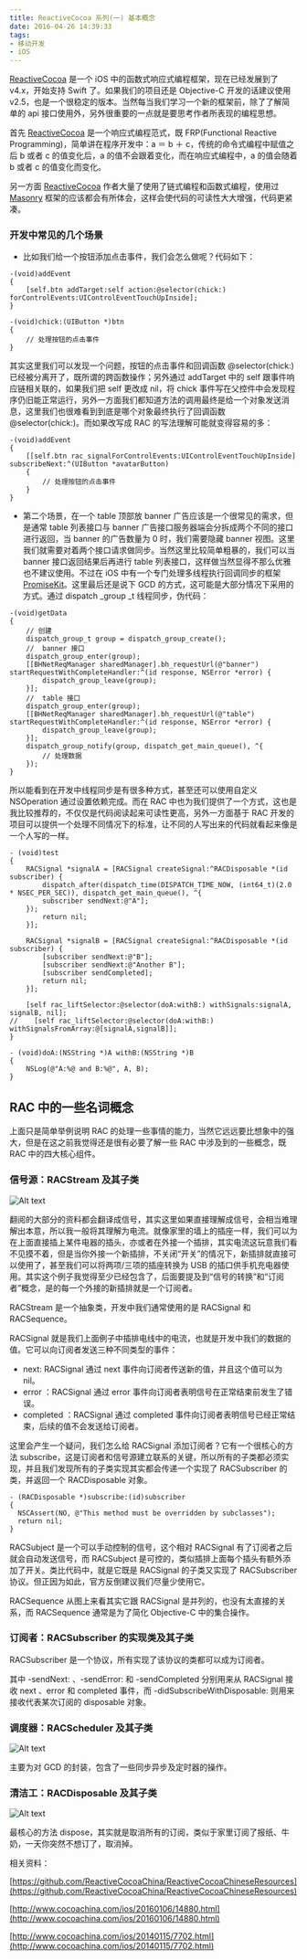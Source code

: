 ```yaml
---
title: ReactiveCocoa 系列(一) 基本概念
date: 2016-04-26 14:39:33
tags:
- 移动开发
- iOS
---
```


[ReactiveCocoa](https://github.com/ReactiveCocoa/ReactiveCocoa) 是一个 iOS 中的函数式响应式编程框架，现在已经发展到了 v4.x，开始支持 Swift 了。如果我们的项目还是 Objective-C 开发的话建议使用 v2.5，也是一个很稳定的版本。当然每当我们学习一个新的框架前，除了了解简单的 api 接口使用外，另外很重要的一点就是要思考作者所表现的编程思想。

首先 [ReactiveCocoa](https://github.com/ReactiveCocoa/ReactiveCocoa) 是一个响应式编程范式，既 FRP(Functional Reactive Programming)，简单讲在程序开发中：a ＝ b ＋ c，传统的命令式编程中赋值之后 b 或者 c 的值变化后，a 的值不会跟着变化，而在响应式编程中，a 的值会随着 b 或者 c 的值变化而变化。

另一方面 [ReactiveCocoa](https://github.com/ReactiveCocoa/ReactiveCocoa) 作者大量了使用了链式编程和函数式编程，使用过 [Masonry](https://github.com/SnapKit/Masonry) 框架的应该都会有所体会，这样会使代码的可读性大大增强，代码更紧凑。

<!-- more -->

### 开发中常见的几个场景

* 比如我们给一个按钮添加点击事件，我们会怎么做呢？代码如下：

``` objc
-(void)addEvent
{
	[self.btn addTarget:self action:@selector(chick:) forControlEvents:UIControlEventTouchUpInside];
}

-(void)chick:(UIButton *)btn
{
	// 处理按钮的点击事件
}
```

其实这里我们可以发现一个问题，按钮的点击事件和回调函数 @selector(chick:) 已经被分离开了，既所谓的跨函数操作；另外通过 addTarget 中的 self 跟事件响应链相关联的，如果我们把 self 更改成 nil，将 chick 事件写在父控件中会发现程序仍旧能正常运行，另外一方面我们都知道方法的调用最终是给一个对象发送消息，这里我们也很难看到到底是哪个对象最终执行了回调函数 @selector(chick:)。而如果改写成 RAC 的写法理解可能就变得容易的多：

``` objc
-(void)addEvent
{
	[[self.btn rac_signalForControlEvents:UIControlEventTouchUpInside] subscribeNext:^(UIButton *avatarButton) 
	{
		// 处理按钮的点击事件
	}
}
```

* 第二个场景，在一个 table 顶部放 banner 广告应该是一个很常见的需求，但是通常 table 列表接口与 banner 广告接口服务器端会分拆成两个不同的接口进行返回，当 banner 的广告数量为 0 时，我们需要隐藏 banner 视图。这里我们就需要对着两个接口请求做同步。当然这里比较简单粗暴的，我们可以当 banner 接口返回结果后再进行 table 列表接口，这样做当然显得不那么优雅也不建议使用。不过在 iOS 中有一个专门处理多线程执行回调同步的框架 [PromiseKit](https://github.com/mxcl/PromiseKit)。这里最后还是说下 GCD 的方式，这可能是大部分情况下采用的方式。通过 dispatch _group _t 线程同步，伪代码：

``` objc
-(void)getData
{
	// 创建
	dispatch_group_t group = dispatch_group_create();
	//  banner 接口
	dispatch_group_enter(group);
	[[BHNetReqManager sharedManager].bh_requestUrl(@"banner") startRequestWithCompleteHandler:^(id response, NSError *error) {
		dispatch_group_leave(group);
	}];
	//  table 接口
	dispatch_group_enter(group);
	[[BHNetReqManager sharedManager].bh_requestUrl(@"table") startRequestWithCompleteHandler:^(id response, NSError *error) {
		dispatch_group_leave(group);
	}];
	dispatch_group_notify(group, dispatch_get_main_queue(), ^{
        // 处理数据
    });
}
```

所以能看到在开发中线程同步是有很多种方式，甚至还可以使用自定义 NSOperation 通过设置依赖完成。而在 RAC 中也为我们提供了一个方式，这也是我比较推荐的，不仅仅是代码阅读起来可读性更高，另外一方面基于 RAC 开发的项目可以提供一个处理不同情况下的标准，让不同的人写出来的代码就看起来像是一个人写的一样。

``` objc
- (void)test
{
    RACSignal *signalA = [RACSignal createSignal:^RACDisposable *(id subscriber) {
        dispatch_after(dispatch_time(DISPATCH_TIME_NOW, (int64_t)(2.0 * NSEC_PER_SEC)), dispatch_get_main_queue(), ^{
        subscriber sendNext:@"A"];
    });
        return nil;
    }];
    
    RACSignal *signalB = [RACSignal createSignal:^RACDisposable *(id subscriber) {
        [subscriber sendNext:@"B"];
        [subscriber sendNext:@"Another B"];
        [subscriber sendCompleted];
        return nil;
    }];
    
    [self rac_liftSelector:@selector(doA:withB:) withSignals:signalA, signalB, nil];
//    [self rac_liftSelector:@selector(doA:withB:) withSignalsFromArray:@[signalA,signalB]];
}

- (void)doA:(NSString *)A withB:(NSString *)B
{
    NSLog(@"A:%@ and B:%@", A, B);
}
```

## RAC 中的一些名词概念

上面只是简单举例说明 RAC 的处理一些事情的能力，当然它远远要比想象中的强大，但是在这之前我觉得还是很有必要了解一些 RAC 中涉及到的一些概念，既 RAC 中的四大核心组件。

### 信号源：RACStream 及其子类

![Alt text](/assets/blogImg/rac_1.png)

翻阅的大部分的资料都会翻译成信号，其实这里如果直接理解成信号，会相当难理解出本意，所以我一般将其理解为电流。就像家里的墙上的插座一样，我们可以为在上面直接插上某件电器的插头，亦或者在外接一个插排，其实电流这玩意我们看不见摸不着，但是当你外接一个新插排，不关闭“开关”的情况下，新插排就直接可以使用了，甚至我们可以将两项/三项的插座转换为 USB 的插口供手机充电器使用。其实这个例子我觉得至少已经包含了，后面要提及到“信号的转换”和“订阅者”概念，是的每一个外接的新插排就是一个订阅者。

RACStream 是一个抽象类，开发中我们通常使用的是 RACSignal 和 RACSequence。

RACSignal 就是我们上面例子中插排电线中的电流，也就是开发中我们的数据的值。它可以向订阅者发送三种不同类型的事件：

* next: RACSignal 通过 next 事件向订阅者传送新的值，并且这个值可以为 nil。 
* error ：RACSignal 通过 error 事件向订阅者表明信号在正常结束前发生了错误。
* completed ：RACSignal 通过 completed 事件向订阅者表明信号已经正常结束，后续的值不会发送给订阅者。

这里会产生一个疑问，我们怎么给 RACSignal 添加订阅者？它有一个很核心的方法 subscribe，这是订阅者和信号源建立联系的关键，所以所有的子类都必须实现，并且我们发现所有的子类实现其实都会传递一个实现了 RACSubscriber 的类，并返回一个 RACDisposable 对象。

``` objc
- (RACDisposable *)subscribe:(id)subscriber 
{
  NSCAssert(NO, @"This method must be overridden by subclasses");
  return nil;
}
```

RACSubject 是一个可以手动控制的信号，这个相对 RACSignal 有了订阅者之后就会自动发送信号，而 RACSubject 是可控的，类似插排上面每个插头有额外添加了开关。类比代码中，就是它既是 RACSignal 的子类又实现了 RACSubscriber 协议。但正因为如此，官方反倒建议我们尽量少使用它。

RACSequence 从图上来看其实它跟 RACSignal 是并列的，也没有太直接的关系，而 RACSequence 通常是为了简化 Objective-C 中的集合操作。

### 订阅者：RACSubscriber 的实现类及其子类

RACSubscriber 是一个协议，所有实现了该协议的类都可以成为订阅者。

其中 -sendNext: 、-sendError: 和 -sendCompleted 分别用来从 RACSignal 接收 next 、error 和 completed 事件，而 -didSubscribeWithDisposable: 则用来接收代表某次订阅的 disposable 对象。

### 调度器：RACScheduler 及其子类

![Alt text](/assets/blogImg/rac_3.png)

主要为对 GCD 的封装，包含了一些同步异步及定时器的操作。

### 清洁工：RACDisposable 及其子类

![Alt text](/assets/blogImg/rac_2.png)

最核心的方法 dispose，其实就是取消所有的订阅，类似于家里订阅了报纸、牛奶，一天你突然不想订了，取消掉。

相关资料：

[https://github.com/ReactiveCocoaChina/ReactiveCocoaChineseResources](https://github.com/ReactiveCocoaChina/ReactiveCocoaChineseResources)

[http://www.cocoachina.com/ios/20160106/14880.html](http://www.cocoachina.com/ios/20160106/14880.html)

[http://www.cocoachina.com/ios/20140115/7702.html](http://www.cocoachina.com/ios/20140115/7702.html)





